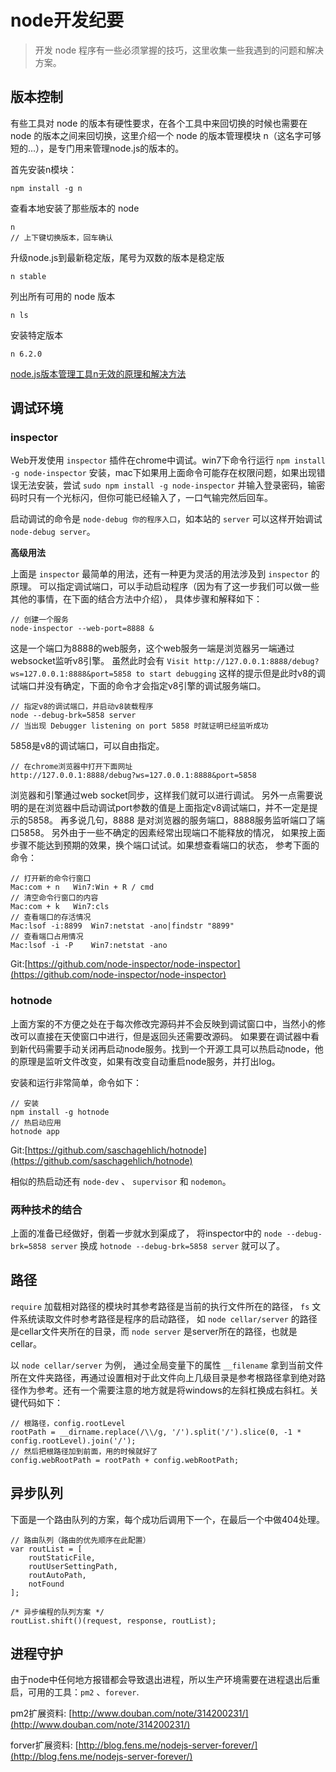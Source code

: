 # node开发纪要

> 开发 node 程序有一些必须掌握的技巧，这里收集一些我遇到的问题和解决方案。

## 版本控制

有些工具对 node 的版本有硬性要求，在各个工具中来回切换的时候也需要在 node 的版本之间来回切换，这里介绍一个 node 的版本管理模块 n（这名字可够短的...），是专门用来管理node.js的版本的。

首先安装n模块：

	npm install -g n

查看本地安装了那些版本的 node

	n
	// 上下键切换版本，回车确认

升级node.js到最新稳定版，尾号为双数的版本是稳定版

	n stable

列出所有可用的 node 版本

	n ls

安装特定版本

	n 6.2.0

[node.js版本管理工具n无效的原理和解决方法](http://www.jb51.net/article/98153.htm)

## 调试环境

### inspector

Web开发使用 `inspector` 插件在chrome中调试。win7下命令行运行 `npm install -g node-inspector` 安装，mac下如果用上面命令可能存在权限问题，如果出现错误无法安装，尝试 `sudo npm install -g node-inspector` 并输入登录密码，输密码时只有一个光标闪，但你可能已经输入了，一口气输完然后回车。

启动调试的命令是 `node-debug 你的程序入口`，如本站的 `server` 可以这样开始调试 `node-debug server`。

**高级用法** 

上面是 `inspector` 最简单的用法，还有一种更为灵活的用法涉及到 `inspector` 的原理。
可以指定调试端口，可以手动启动程序（因为有了这一步我们可以做一些其他的事情，在下面的结合方法中介绍），
具体步骤和解释如下：

    // 创建一个服务
    node-inspector --web-port=8888 &   

这是一个端口为8888的web服务，这个web服务一端是浏览器另一端通过websocket监听v8引擎。
虽然此时会有 `Visit http://127.0.0.1:8888/debug?ws=127.0.0.1:8888&port=5858 to start debugging` 
这样的提示但是此时v8的调试端口并没有确定，下面的命令才会指定v8引擎的调试服务端口。

    // 指定v8的调试端口，并启动v8装载程序
    node --debug-brk=5858 server
    // 当出现 Debugger listening on port 5858 时就证明已经监听成功

5858是v8的调试端口，可以自由指定。
    
    // 在chrome浏览器中打开下面网址 
    http://127.0.0.1:8888/debug?ws=127.0.0.1:8888&port=5858
    
浏览器和引擎通过web socket同步，这样我们就可以进行调试。
另外一点需要说明的是在浏览器中启动调试port参数的值是上面指定v8调试端口，并不一定是提示的5858。
再多说几句，8888 是对浏览器的服务端口，8888服务监听端口了端口5858。
另外由于一些不确定的因素经常出现端口不能释放的情况，
如果按上面步骤不能达到预期的效果，换个端口试试。如果想查看端口的状态，
参考下面的命令： 

    // 打开新的命令行窗口
    Mac:com + n   Win7:Win + R / cmd
    // 清空命令行窗口的内容
    Mac:com + k   Win7:cls
    // 查看端口的存活情况
    Mac:lsof -i:8899  Win7:netstat -ano|findstr "8899"
    // 查看端口占用情况
    Mac:lsof -i -P    Win7:netstat -ano

Git:[https://github.com/node-inspector/node-inspector](https://github.com/node-inspector/node-inspector)

### hotnode

上面方案的不方便之处在于每次修改完源码并不会反映到调试窗口中，当然小的修改可以直接在天使窗口中进行，但是返回头还需要改源码。
如果要在调试器中看到新代码需要手动关闭再启动node服务。找到一个开源工具可以热启动node，他的原理是监听文件改变，如果有改变自动重启node服务，并打出log。

安装和运行非常简单，命令如下：

    // 安装
    npm install -g hotnode
    // 热启动应用
    hotnode app

Git:[https://github.com/saschagehlich/hotnode](https://github.com/saschagehlich/hotnode)

相似的热启动还有 `node-dev` 、 `supervisor` 和 `nodemon`。

### 两种技术的结合

上面的准备已经做好，倒着一步就水到渠成了，
将inspector中的 `node --debug-brk=5858 server` 换成 `hotnode --debug-brk=5858 server` 就可以了。

## 路径

`require` 加载相对路径的模块时其参考路径是当前的执行文件所在的路径，
`fs` 文件系统读取文件时参考路径是程序的启动路径，
如 `node cellar/server` 的路径是cellar文件夹所在的目录，而 `node server` 是server所在的路径，也就是cellar。

以 `node cellar/server` 为例，
通过全局变量下的属性 `__filename` 拿到当前文件所在文件夹路径，再通过设置相对于此文件向上几级目录是参考根路径拿到绝对路径作为参考。还有一个需要注意的地方就是将windows的左斜杠换成右斜杠。关键代码如下：
    
    // 根路径，config.rootLevel
    rootPath = __dirname.replace(/\\/g, '/').split('/').slice(0, -1 * config.rootLevel).join('/');
    // 然后把根路径加到前面，用的时候就好了
    config.webRootPath = rootPath + config.webRootPath;
    
## 异步队列

下面是一个路由队列的方案，每个成功后调用下一个，在最后一个中做404处理。

    // 路由队列（路由的优先顺序在此配置）
    var routList = [
        routStaticFile,
        routUserSettingPath,
        routAutoPath,
        notFound
    ];

    /* 异步编程的队列方案 */
    routList.shift()(request, response, routList);
    
## 进程守护

由于node中任何地方报错都会导致退出进程，所以生产环境需要在进程退出后重启，可用的工具：`pm2` 、`forever`.

pm2扩展资料: [http://www.douban.com/note/314200231/](http://www.douban.com/note/314200231/)

forver扩展资料: [http://blog.fens.me/nodejs-server-forever/](http://blog.fens.me/nodejs-server-forever/)